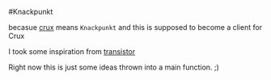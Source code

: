 #Knackpunkt

becasue [crux](https://opencrux.com) means `Knackpunkt` and this is supposed to become a client for Crux

I took some inspiration from [transistor](https://github.com/naomijub/transistor)

Right now this is just some ideas thrown into a main function. ;)
